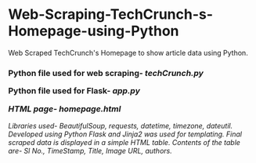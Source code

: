 # Web-Scraping-TechCrunch-s-Homepage-using-Python
Web Scraped TechCrunch's Homepage to show article data using Python.

<h3>
<p> Python file used for web scraping- <i> techCrunch.py </i> </p>
<p> Python file used for Flask- <i> app.py <i> </p>
<p> HTML page- <i> homepage.html </i>  </p>
</h3>

Libraries used- BeautifulSoup, requests, datetime, timezone, dateutil.
Developed using Python Flask and Jinja2 was used for templating.
Final scraped data is displayed in a simple HTML table. Contents of the table are-
Sl No., TimeStamp, Title, Image URL, authors.
